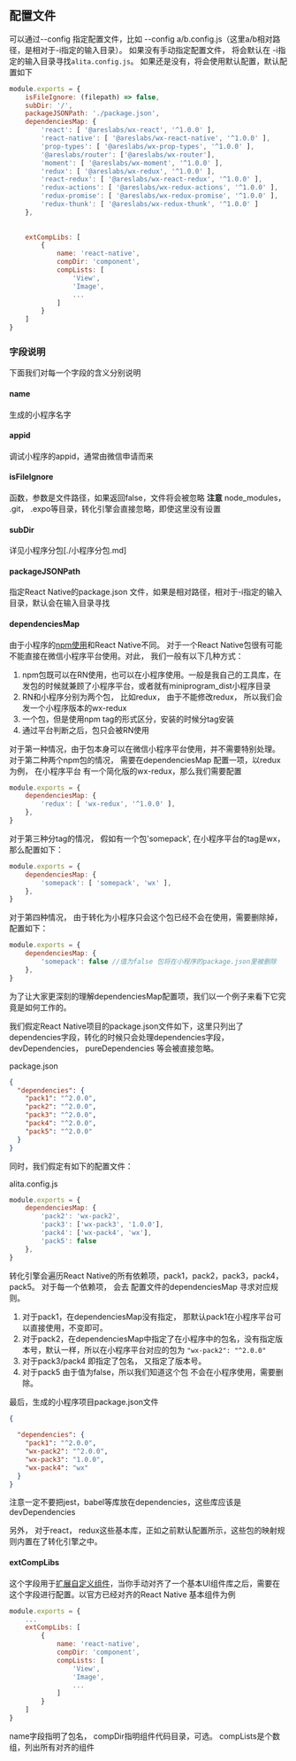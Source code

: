 ## 配置文件
可以通过--config 指定配置文件，比如 --config a/b.config.js（这里a/b相对路径，是相对于-i指定的输入目录）。
如果没有手动指定配置文件， 将会默认在 -i指定的输入目录寻找`alita.config.js`。 如果还是没有，将会使用默认配置，默认配置如下
```javascript
module.exports = { 
    isFileIgnore: (filepath) => false,
    subDir: '/',
    packageJSONPath: './package.json',
    dependenciesMap: { 
        'react': [ '@areslabs/wx-react', '^1.0.0' ],
        'react-native': [ '@areslabs/wx-react-native', '^1.0.0' ],
        'prop-types': [ '@areslabs/wx-prop-types', '^1.0.0' ],
        '@areslabs/router': ['@areslabs/wx-router'],
        'moment': [ '@areslabs/wx-moment', '^1.0.0' ],
        'redux': [ '@areslabs/wx-redux', '^1.0.0' ],
        'react-redux': [ '@areslabs/wx-react-redux', '^1.0.0' ],
        'redux-actions': [ '@areslabs/wx-redux-actions', '^1.0.0' ],
        'redux-promise': [ '@areslabs/wx-redux-promise', '^1.0.0' ],
        'redux-thunk': [ '@areslabs/wx-redux-thunk', '^1.0.0' ]
    },
    
    
    extCompLibs: [
        {
            name: 'react-native',
            compDir: 'component',
            compLists: [
                'View',
                'Image',
                ...
            ]
        }
    ]
}
```

### 字段说明
下面我们对每一个字段的含义分别说明

#### name
生成的小程序名字
#### appid
调试小程序的appid，通常由微信申请而来

#### isFileIgnore
函数，参数是文件路径，如果返回false，文件将会被忽略
**注意** node_modules， .git， .expo等目录，转化引擎会直接忽略，即使这里没有设置


#### subDir
详见小程序分包[./小程序分包.md]

#### packageJSONPath
指定React Native的package.json 文件，如果是相对路径，相对于-i指定的输入目录，默认会在输入目录寻找

#### dependenciesMap
由于小程序的[npm使用](https://developers.weixin.qq.com/miniprogram/dev/devtools/npm.html?search-key=npm)和React Native不同。
对于一个React Native包很有可能不能直接在微信小程序平台使用。对此， 我们一般有以下几种方式：
1. npm包既可以在RN使用，也可以在小程序使用。一般是我自己的工具库，在发包的时候就兼顾了小程序平台，或者就有miniprogram_dist小程序目录
2. RN和小程序分别为两个包， 比如redux， 由于不能修改redux， 所以我们会发一个小程序版本的wx-redux
3. 一个包，但是使用npm tag的形式区分，安装的时候分tag安装
4. 通过平台判断之后，包只会被RN使用

对于第一种情况，由于包本身可以在微信小程序平台使用，并不需要特别处理。 
对于第二种两个npm包的情况， 需要在dependenciesMap 配置一项，以redux为例， 在小程序平台 有一个简化版的wx-redux，那么我们需要配置
```javascript
module.exports = {
    dependenciesMap: {
        'redux': [ 'wx-redux', '^1.0.0' ],
    },
}
```
对于第三种分tag的情况， 假如有一个包'somepack', 在小程序平台的tag是wx， 那么配置如下： 
```javascript
module.exports = {
    dependenciesMap: {
        'somepack': [ 'somepack', 'wx' ],
    },
}
```
对于第四种情况， 由于转化为小程序只会这个包已经不会在使用，需要删除掉， 配置如下： 
```javascript
module.exports = {
    dependenciesMap: {
        'somepack': false //值为false 包将在小程序的package.json里被删除
    },
}
```

为了让大家更深刻的理解dependenciesMap配置项，我们以一个例子来看下它究竟是如何工作的。

我们假定React Native项目的package.json文件如下，这里只列出了dependencies字段，转化的时候只会处理dependencies字段，devDependencies， pureDependencies
等会被直接忽略。

package.json
```json
{ 
  "dependencies": {
    "pack1": "^2.0.0",
    "pack2": "^2.0.0",
    "pack3": "^2.0.0",
    "pack4": "^2.0.0",
    "pack5": "^2.0.0"
  }
}
```
同时，我们假定有如下的配置文件：

alita.config.js
```javascript
module.exports = {
    dependenciesMap: {
        'pack2': 'wx-pack2',
        'pack3': ['wx-pack3', '1.0.0'],
        'pack4': ['wx-pack4', 'wx'],
        'pack5': false
    },
}
```

转化引擎会遍历React Native的所有依赖项，pack1，pack2，pack3，pack4，pack5。 对于每一个依赖项， 会去
配置文件的dependenciesMap 寻求对应规则。
1. 对于pack1，在dependenciesMap没有指定， 那默认pack1在小程序平台可以直接使用，不变即可。
2. 对于pack2，在dependenciesMap中指定了在小程序中的包名，没有指定版本号，默认一样，所以在小程序平台对应的包为 `"wx-pack2": "^2.0.0"`
3. 对于pack3/pack4 即指定了包名， 又指定了版本号。 
4. 对于pack5 由于值为false，所以我们知道这个包 不会在小程序使用，需要删除。
 
最后，生成的小程序项目package.json文件
```json
{
  
  "dependencies": {
    "pack1": "^2.0.0",
    "wx-pack2": "^2.0.0",
    "wx-pack3": "1.0.0",
    "wx-pack4": "wx"
  }
}
```

注意一定不要把jest，babel等库放在dependencies，这些库应该是devDependencies

另外， 对于react， redux这些基本库，正如之前默认配置所示，这些包的映射规则内置在了转化引擎之中。 

#### extCompLibs
这个字段用于[扩展自定义组件](./自定义组件库扩展.md)，当你手动对齐了一个基本UI组件库之后，需要在这个字段进行配置。以官方已经对齐的React Native
基本组件为例
```javascript
module.exports = { 
    ...
    extCompLibs: [
        {
            name: 'react-native',
            compDir: 'component',
            compLists: [
                'View',
                'Image',
                ...
            ]
        }
    ]
}
```
name字段指明了包名， 
compDir指明组件代码目录，可选。 
compLists是个数组，列出所有对齐的组件
 